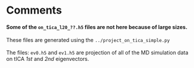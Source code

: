 # Comments
#### Some of the `on_tica_l20_??.h5` files are not here because of large sizes. 
These files are generated using the `../project_on_tica_simple.py`
<br />  
The files: `ev0.h5`  and  `ev1.h5`  are projection of all of the MD simulation data on tICA *1st* and *2nd* eigenvectors.

